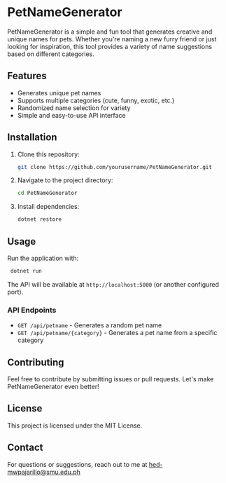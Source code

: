# PetNameGenerator

PetNameGenerator is a simple and fun tool that generates creative and unique names for pets. Whether you're naming a new furry friend or just looking for inspiration, this tool provides a variety of name suggestions based on different categories.

## Features
- Generates unique pet names
- Supports multiple categories (cute, funny, exotic, etc.)
- Randomized name selection for variety
- Simple and easy-to-use API interface

## Installation
1. Clone this repository:
   ```sh
   git clone https://github.com/yourusername/PetNameGenerator.git
   ```
2. Navigate to the project directory:
   ```sh
   cd PetNameGenerator
   ```
3. Install dependencies:
   ```sh
   dotnet restore
   ```

## Usage
Run the application with:
```sh
 dotnet run
```
The API will be available at `http://localhost:5000` (or another configured port).

### API Endpoints
- `GET /api/petname` - Generates a random pet name
- `GET /api/petname/{category}` - Generates a pet name from a specific category

## Contributing
Feel free to contribute by submitting issues or pull requests. Let's make PetNameGenerator even better!

## License
This project is licensed under the MIT License.

## Contact
For questions or suggestions, reach out to me at hed-mwpajarillo@smu.edu.ph

